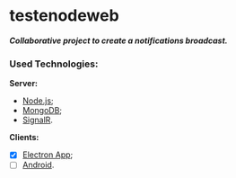 # testenodeweb

*__Collaborative project to create a notifications broadcast.__*

### Used Technologies:

__Server:__
- [Node.js](https://nodejs.org/);
- [MongoDB](https://www.mongodb.com/);
- [SignalR](https://github.com/tjchaplin/signalRJS).

__Clients:__
- [x] [Electron App](http://electron.atom.io/);
- [ ] [Android](https://www.android.com/).